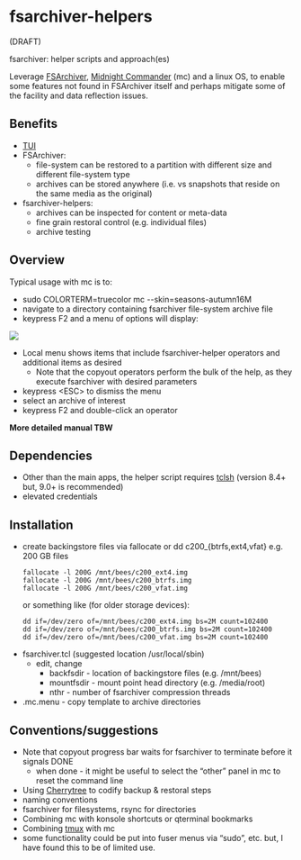 # fsarchiver-helpers

(DRAFT)

fsarchiver: helper scripts and approach(es)

Leverage [FSArchiver](https://www.fsarchiver.org/), [Midnight Commander](https://midnight-commander.org/) (mc) and a linux OS, to enable some features not found in FSArchiver itself and perhaps mitigate some of the facility and data reflection issues.

## Benefits
+ [TUI](https://en.wikipedia.org/wiki/Text-based_user_interface)
+ FSArchiver:
  + file-system can be restored to a partition with different size and different file-system type
  + archives can be stored anywhere (i.e. vs snapshots that reside on the same media as the original)
+ fsarchiver-helpers:
  + archives can be inspected for content or meta-data
  + fine grain restoral control (e.g. individual files)
  + archive testing

## Overview 
Typical usage with mc is to: 
+ sudo COLORTERM=truecolor mc --skin=seasons-autumn16M
+ navigate to a directory containing fsarchiver file-system archive file
+ keypress F2 and a menu of options will display:

![](/../main/images/mc_with_fshelp_menu.jpg)

+ Local menu shows items that include fsarchiver-helper operators and additional items as desired
  + Note that the copyout operators perform the bulk of the help, as they execute fsarchiver with desired parameters 
+ keypress \<ESC\> to dismiss the menu
+ select an archive of interest
+ keypress F2 and double-click an operator

**More detailed manual TBW**

## Dependencies
+ Other than the main apps, the helper script requires [tclsh](https://sourceforge.net/projects/tcl/files/) (version 8.4+ but, 9.0+ is recommended)
+ elevated credentials

## Installation
+ create backingstore files via fallocate or dd c200_{btrfs,ext4,vfat} e.g. 200 GB files
  ```
  fallocate -l 200G /mnt/bees/c200_ext4.img
  fallocate -l 200G /mnt/bees/c200_btrfs.img
  fallocate -l 200G /mnt/bees/c200_vfat.img
  ```
  or something like (for older storage devices):
  ```
  dd if=/dev/zero of=/mnt/bees/c200_ext4.img bs=2M count=102400
  dd if=/dev/zero of=/mnt/bees/c200_btrfs.img bs=2M count=102400
  dd if=/dev/zero of=/mnt/bees/c200_vfat.img bs=2M count=102400
  ```
+ fsarchiver.tcl (suggested location /usr/local/sbin)
  - edit, change
    - backfsdir - location of backingstore files (e.g. /mnt/bees)
    - mountfsdir - mount point head directory (e.g. /media/root)
    - nthr - number of fsarchiver compression threads
+ .mc.menu - copy template to archive directories

## Conventions/suggestions
   - Note that copyout progress bar waits for fsarchiver to terminate before it signals DONE
      - when done - it might be useful to select the “other” panel in mc to reset the command line
   - Using [Cherrytree](https://www.giuspen.net/cherrytree/) to codify backup & restoral steps
   - naming conventions
   - fsarchiver for filesystems, rsync for directories
   - Combining mc with konsole shortcuts or qterminal bookmarks
   - Combining [tmux](https://github.com/tmux/tmux/wiki) with mc
   - some functionality could be put into fuser menus via “sudo”, etc. but, I have found this to be of limited use.

